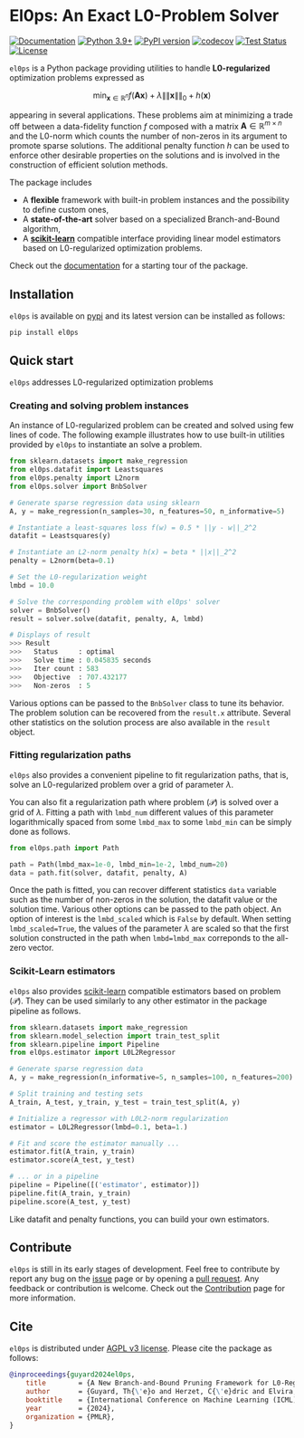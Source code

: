 El0ps: An Exact L0-Problem Solver
=====

[![Documentation](https://img.shields.io/badge/documentation-latest-blue)](https://theoguyard.github.io/El0ps/html/index.html)
[![Python 3.9+](https://img.shields.io/badge/python-3.9%2B-blue)](https://www.python.org/downloads/release/python-390/)
[![PyPI version](https://badge.fury.io/py/el0ps.svg)](https://pypi.org/project/el0ps/)
[![codecov](https://codecov.io/github/TheoGuyard/El0ps/graph/badge.svg?token=H2IA4O67X6)](https://codecov.io/github/TheoGuyard/El0ps)
[![Test Status](https://github.com/TheoGuyard/el0ps/actions/workflows/test.yml/badge.svg)](https://github.com/TheoGuyard/el0ps/actions/workflows/test.yml)
[![License](https://img.shields.io/badge/License-AGPL--v3-red.svg)](https://github.com/TheoGuyard/El0ps/blob/main/LICENSE)

``el0ps`` is a Python package providing utilities to handle **L0-regularized** optimization problems expressed as

$$\textstyle\min_{\mathbf{x} \in \mathbb{R}^{n}} f(\mathbf{Ax}) + \lambda\|\|\mathbf{x}\|\|_0 + h(\mathbf{x})$$

appearing in several applications.
These problems aim at minimizing a trade off between a data-fidelity function $f$ composed with a matrix $\mathbf{A} \in \mathbb{R}^{m \times n}$ and the L0-norm which counts the number of non-zeros in its argument to promote sparse solutions.
The additional penalty function $h$ can be used to enforce other desirable properties on the solutions and is involved in the construction of efficient solution methods.

The package includes
- A **flexible** framework with built-in problem instances and the possibility to define custom ones,
- A **state-of-the-art** solver based on a specialized Branch-and-Bound algorithm,
- A **[scikit-learn](https://scikit-learn.org>)** compatible interface providing linear model estimators based on L0-regularized optimization problems.

Check out the [documentation](https://theoguyard.github.io/El0ps/html/index.html) for a starting tour of the package.

## Installation

`el0ps` is available on [pypi](https://pypi.org/project/el0ps) and its latest version can be installed as follows:


```shell
pip install el0ps
```

## Quick start

``el0ps`` addresses L0-regularized optimization problems 


### Creating and solving problem instances

An instance of L0-regularized problem can be created and solved using few lines of code.
The following example illustrates how to use built-in utilities provided by `el0ps` to instantiate an solve a problem.

```python
from sklearn.datasets import make_regression
from el0ps.datafit import Leastsquares
from el0ps.penalty import L2norm
from el0ps.solver import BnbSolver

# Generate sparse regression data using sklearn
A, y = make_regression(n_samples=30, n_features=50, n_informative=5)

# Instantiate a least-squares loss f(w) = 0.5 * ||y - w||_2^2
datafit = Leastsquares(y)

# Instantiate an L2-norm penalty h(x) = beta * ||x||_2^2
penalty = L2norm(beta=0.1)

# Set the L0-regularization weight
lmbd = 10.0

# Solve the corresponding problem with el0ps' solver
solver = BnbSolver()
result = solver.solve(datafit, penalty, A, lmbd)

# Displays of result
>>> Result
>>>   Status     : optimal
>>>   Solve time : 0.045835 seconds
>>>   Iter count : 583
>>>   Objective  : 707.432177
>>>   Non-zeros  : 5
```

Various options can be passed to the `BnbSolver` class to tune its behavior. The problem solution can be recovered from the `result.x` attribute. Several other statistics on the solution process are also available in the `result` object.

### Fitting regularization paths

`el0ps` also provides a convenient pipeline to fit regularization paths, that is, solve an L0-regularized problem over a grid of parameter $\lambda$.

You can also fit a regularization path where problem $(\mathcal{P})$ is solved over a grid of $\lambda$.
Fitting a path with `lmbd_num` different values of this parameter logarithmically spaced from some `lmbd_max` to some `lmbd_min` can be simply done as follows.


```python
from el0ps.path import Path

path = Path(lmbd_max=1e-0, lmbd_min=1e-2, lmbd_num=20)
data = path.fit(solver, datafit, penalty, A)
```

Once the path is fitted, you can recover different statistics `data` variable such as the number of non-zeros in the solution, the datafit value or the solution time.
Various other options can be passed to the path object.
An option of interest is the `lmbd_scaled` which is `False` by default.
When setting `lmbd_scaled=True`, the values of the parameter $\lambda$ are scaled so that the first solution constructed in the path when `lmbd=lmbd_max` correponds to the all-zero vector. 


### Scikit-Learn estimators

`el0ps` also provides [scikit-learn](https://scikit-learn.org>) compatible estimators based on problem $(\mathcal{P})$.
They can be used similarly to any other estimator in the package pipeline as follows.

```python
from sklearn.datasets import make_regression
from sklearn.model_selection import train_test_split
from sklearn.pipeline import Pipeline
from el0ps.estimator import L0L2Regressor

# Generate sparse regression data
A, y = make_regression(n_informative=5, n_samples=100, n_features=200)

# Split training and testing sets
A_train, A_test, y_train, y_test = train_test_split(A, y)

# Initialize a regressor with L0L2-norm regularization
estimator = L0L2Regressor(lmbd=0.1, beta=1.)

# Fit and score the estimator manually ...
estimator.fit(A_train, y_train)
estimator.score(A_test, y_test)

# ... or in a pipeline
pipeline = Pipeline([('estimator', estimator)])
pipeline.fit(A_train, y_train)
pipeline.score(A_test, y_test)
```

Like datafit and penalty functions, you can build your own estimators.

## Contribute

`el0ps` is still in its early stages of development.
Feel free to contribute by report any bug on the [issue](https://github.com/TheoGuyard/El0ps/issues) page or by opening a [pull request](https://github.com/TheoGuyard/El0ps/pulls).
Any feedback or contribution is welcome.
Check out the [Contribution](https://theoguyard.github.io/El0ps/html/contribute.html) page for more information.

## Cite

`el0ps` is distributed under
[AGPL v3 license](https://github.com/TheoGuyard/El0ps/blob/main/LICENSE).
Please cite the package as follows:

```bibtex
@inproceedings{guyard2024el0ps,
    title        = {A New Branch-and-Bound Pruning Framework for L0-Regularized Problems},
    author       = {Guyard, Th{\'e}o and Herzet, C{\'e}dric and Elvira, Cl{\'e}ment and Ayse-Nur Arslan},
    booktitle    = {International Conference on Machine Learning (ICML)},
    year         = {2024},
    organization = {PMLR},
}
```
